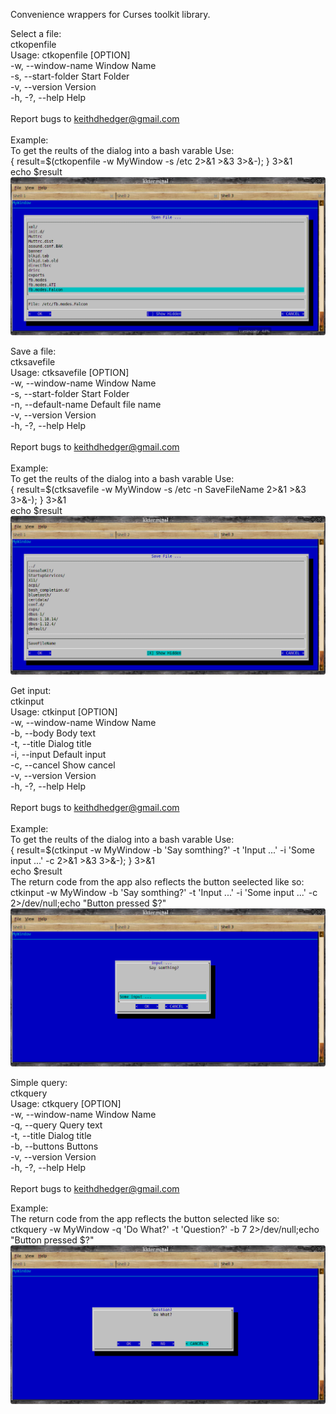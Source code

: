 Convenience wrappers for Curses toolkit library.

Select a file:<br>
ctkopenfile<br>
Usage: ctkopenfile [OPTION]<br>
 -w, --window-name	Window Name<br>
 -s, --start-folder	Start Folder<br>
 -v, --version		Version<br>
 -h, -?, --help		Help<br>
<br>
Report bugs to keithdhedger@gmail.com<br>
<br>
Example:<br>
To get the reults of the dialog into a bash varable Use:<br>
{ result=$(ctkopenfile -w MyWindow -s /etc 2>&1 >&3 3>&-); } 3>&1<br>
echo $result<br>
![Alt text](screenshots/openfile.png?raw=true "ctkopenfile")


Save a file:<br>
ctksavefile<br>
Usage: ctksavefile [OPTION]<br>
 -w, --window-name	Window Name<br>
 -s, --start-folder	Start Folder<br>
 -n, --default-name	Default file name<br>
 -v, --version		Version<br>
 -h, -?, --help		Help<br>
<br>
Report bugs to keithdhedger@gmail.com<br>
<br>
Example:<br>
To get the reults of the dialog into a bash varable Use:<br>
{ result=$(ctksavefile -w MyWindow -s /etc -n SaveFileName 2>&1 >&3 3>&-); } 3>&1<br>
echo $result<br>
![Alt text](screenshots/savefile.png?raw=true "ctksavefile")


Get input:<br>
ctkinput<br>
Usage: ctkinput [OPTION]<br>
 -w, --window-name	Window Name<br>
 -b, --body		Body text<br>
 -t, --title		Dialog title<br>
 -i, --input		Default input<br>
 -c, --cancel		Show cancel<br>
 -v, --version		Version<br>
 -h, -?, --help		Help<br>
<br>
Report bugs to keithdhedger@gmail.com<br>
<br>
Example:<br>
To get the reults of the dialog into a bash varable Use:<br>
{ result=$(ctkinput -w MyWindow -b 'Say somthing?' -t 'Input ...' -i 'Some input ...' -c  2>&1 >&3 3>&-); } 3>&1<br>
echo $result<br>
The return code from the app also reflects the button seelected like so:<br>
ctkinput -w MyWindow -b 'Say somthing?' -t 'Input ...' -i 'Some input ...' -c 2>/dev/null;echo "Button pressed $?"<br>
![Alt text](screenshots/input.png?raw=true "ctkinput")


Simple query:<br>
ctkquery<br>
Usage: ctkquery [OPTION]<br>
 -w, --window-name	Window Name<br>
 -q, --query		Query text<br>
 -t, --title		Dialog title<br>
 -b, --buttons		Buttons<br>
 -v, --version		Version<br>
 -h, -?, --help		Help<br>
<br>
Report bugs to keithdhedger@gmail.com<br>

Example:<br>
The return code from the app reflects the button selected like so:<br>
ctkquery -w MyWindow -q 'Do What?' -t 'Question?' -b 7 2>/dev/null;echo "Button pressed $?"<br>
![Alt text](screenshots/query.png?raw=true "ctkquery")
